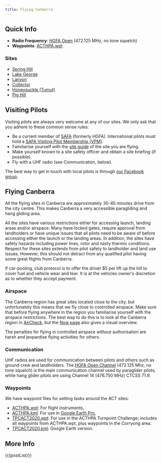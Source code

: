 ```yaml
---
title: Flying Canberra
---
```


## Quick Info

- **Radio Frequency**: [HGFA Open](https://www.safa.asn.au/resources/HGFA_UHF_Radio_Channel.pdf) (472.125 MHz, no tone squelch)
- **Waypoints**: <a href='/files/waypoints/ACTHPA.wpt' download>ACTHPA.wpt</a>

### Sites

- [Spring Hill]
- [Lake George]
- [Lanyon]
- [Collector]
- [Honeysuckle (Tumut)]
- [Pig Hill]

## Visiting Pilots

Visiting pilots are always very welcome at any of our sites.
We only ask that you adhere to these common sense rules:

- Be a current member of [SAFA] (formerly HGFA). International pilots must hold a [SAFA Visiting Pilot Membership (VPM)].
- Familiarise yourself with the [site guide](http://acthpa.org/info/sites/) of the site you are flying.
- Make yourself known to a site safety officer and obtain a site briefing (if possible).
- Fly with a UHF radio (see Communication, below).

The best way to get in touch with local pilots is through [our Facebook group].

## Flying Canberra

All the flying sites in Canberra are approximately 30-45 minutes drive from the city centre. This makes Canberra a very accessible paragliding and hang gliding area.

All the sites have various restrictions either for accessing launch, landing areas and/or airspace.
Many have locked gates, require approval from landholders or have unique issues that all pilots need to be aware of before accessing either the launch or the landing areas.
In addition, the sites have safety hazards including power lines, rotor and nasty thermic conditions.
Respect for these sites extends from pilot safety to landholder and land use issues.
However, this should not detract from any qualified pilot having some great flights from Canberra. 

If car-pooling, club protocol is to offer the driver $5 per lift up the hill to cover fuel and vehicle wear and tear.
It is at the vehicles owner's discretion as to whether they accept payment.

### Airspace

The Canberra region has great sites located close to the city, but unfortunately this means that we fly close to controlled airspace.
Make sure that before flying anywhere in the region you familiarise yourself with the airspace restrictions.
The best way to do this is to look at the Canberra region in [AirCheck](http://xcaustralia.org/aircheck/aircheck.php), but the [Now page](/now) also gives a visual overview.

The penalties for flying in controlled airspace without authorisation are harsh and jeopardise flying activities for others.

### Communication

UHF radios are used for communication between pilots and others such as ground crew and landholders.
The [HGFA Open Channel](http://www.safa.asn.au/resources/HGFA_UHF_Radio_Channel.pdf) (472.125 Mhz, no tone squelch) is the main communication channel used by paraglider pilots, while hang glider pilots are using Channel 14 (476.750 MHz) CTCSS 71.9.

### Waypoints

We have waypoint files for setting tasks around the ACT sites:

- <a href='/files/waypoints/ACTHPA.wpt' download>ACTHPA.wpt</a>: For flight instruments,
- <a href='/files/waypoints/ACTHPA.kml' download>ACTHPA.kml</a>: For use in [Google Earth Pro](https://www.google.com/earth/versions/#earth-pro),
- <a href='/files/waypoints/TPCACT2020.wpt' download>TPCACT2020.wpt</a>: For use in the ACTHPA Turnpoint Challenge; includes all waypoints from ACTHPA.wpt, plus waypoints in the Corryong area.
- <a href='/files/waypoints/TPCACT2020.kml' download>TPCACT2020.kml</a>: Google Earth version.

## More Info

{{{postList}}}

[Spring Hill]: https://siteguide.org.au/Sites/Spring%20Hill.html
[Lake George]: https://siteguide.org.au/Sites/Lake%20George%20(South%20Launch).html
[Lanyon]: https://siteguide.org.au/Sites/Lanyon.html
[Collector]: https://siteguide.org.au/Sites/Lake%20George%20(Collector).html
[Honeysuckle (Tumut)]: https://siteguide.org.au/Sites/Honeysuckle.html
[Pig Hill]: https://siteguide.org.au/Sites/Pig%20Hill.html
[SAFA]: https://www.safa.asn.au
[SAFA Visiting Pilot Membership (VPM)]: https://www.safa.asn.au/visiting-international-pilots
[our Facebook group]: https://www.facebook.com/groups/260458037465074/
